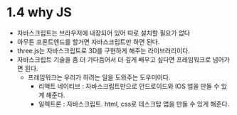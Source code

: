 # 1.4 why JS

- 자바스크립트는 브라우저에 내장되어 있어 따로 설치할 필요가 없다
- 아무튼 프론트엔드를 할거면 자바스크립트만 하면 된다.
- three.js는 자바스크립트로 3D를 구현하게 해주는 라이브러리이다.
- 자바스크립트 기술을 좀 더 가다듬어서 더 깊게 배우고 싶다면 프레임워크로 넘어가면 된다.
  - 프레임워크는 우리가 하려는 일을 도와주는 도우미이다.
    - 리액트 네이티브 : 자바스크립트만으로 안드로이드와 IOS 앱을 만들 수 있게 해준다.
    - 일렉트론 : 자바스크립트. html, css로 데스크탑 앱을 만들 수 있게 해준다.

